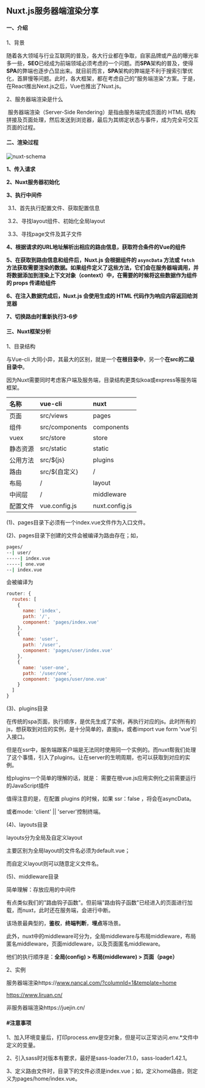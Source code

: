 ## Nuxt.js服务器端渲染分享

#### 一、介绍

1、背景

​		随着各大领域与行业互联网的普及，各大行业都在争取，自家品牌或产品的曝光率多一些，**SEO**已经成为前端领域必须考虑的一个问题。而**SPA**架构的普及，使得**SPA**的弊端也逐步凸显出来。就目前而言，**SPA**架构的弊端是不利于搜索引擎优化，首屏慢等问题。此时，各大框架，都在考虑自己的"服务端渲染"方案。于是，在React推出Next.js之后，Vue也推出了Nuxt.js。

2、服务器端渲染是什么

​		服务器端渲染（Server-Side Rendering）是指由服务端完成页面的 HTML 结构拼接及页面处理，然后发送到浏览器，最后为其绑定状态与事件，成为完全可交互页面的过程。

#### 二、渲染过程

![nuxt-schema](/api/nuxt.js服务器端渲染分享/nuxt-schema.svg)

**1、传入请求**

**2、Nuxt服务器初始化**

**3、执行中间件**

​		3.1、首先执行配置文件、获取配置信息

​		3.2、寻找layout组件、初始化全局layout

​		3.3、寻找page文件及其子文件

**4、根据请求的URL地址解析出相应的路由信息，获取符合条件的Vue的组件**

**5、在获取到路由信息和组件后，Nuxt.js 会根据组件的 `asyncData` 方法或 `fetch` 方法获取需要渲染的数据。如果组件定义了这些方法，它们会在服务器端调用，并将数据添加到渲染上下文对象（context）中，在需要的时候将这些数据作为组件的 props 传递给组件**

**6、在注入数据完成后，Nuxt.js 会使用生成的 HTML 代码作为响应内容返回给浏览器**

**7、切换路由时重新执行3-6步**

#### 三、Nuxt框架分析

1、目录结构

与Vue-cli 大同小异，其最大的区别，就是一个**在根目录中**，另一个**在src的二级目录中**。

因为Nuxt需要同时考虑客户端及服务端，目录结构更类似koa或express等服务端框架。

<table><thead><tr><th align="left">名称</th><th align="left">vue-cli</th><th align="left">nuxt</th></tr></thead><tbody><tr><td align="left">页面</td><td align="left">src/views</td><td align="left">pages&nbsp;</td></tr><tr><td align="left">组件</td><td align="left">src/components</td><td align="left">components&nbsp;</td></tr><tr><td align="left">vuex</td><td align="left">src/store&nbsp;&nbsp;&nbsp;&nbsp;&nbsp;&nbsp;</td><td align="left">store&nbsp;</td></tr><tr><td align="left">静态资源</td><td align="left">src/static&nbsp;&nbsp;&nbsp;&nbsp;&nbsp;</td><td align="left">static&nbsp;</td></tr><tr><td align="left">公用方法</td><td align="left">src/${js}&nbsp;&nbsp;&nbsp;&nbsp;&nbsp;&nbsp;</td><td align="left">plugins&nbsp;</td></tr><tr><td align="left">路由</td><td align="left">src/${自定义}</td><td align="left">/&nbsp;&nbsp;&nbsp;&nbsp;&nbsp;&nbsp;&nbsp;&nbsp;&nbsp;&nbsp;&nbsp;&nbsp;&nbsp;&nbsp;</td></tr><tr><td align="left">布局</td><td align="left">/</td><td align="left">layout&nbsp;</td></tr><tr><td align="left">中间层</td><td align="left">/&nbsp;&nbsp;&nbsp;&nbsp;&nbsp;&nbsp;&nbsp;&nbsp;&nbsp;&nbsp;&nbsp;&nbsp;&nbsp;&nbsp;</td><td align="left">middleware&nbsp;</td></tr><tr><td align="left">配置文件</td><td align="left">vue.config.js&nbsp;&nbsp;</td><td align="left">nuxt.config.js&nbsp;</td></tr></tbody></table>

(1)、pages目录下必须有一个index.vue文件作为入口文件。

(2)、pages目录下创建的文件会被编译为路由存在；如，

```bash
pages/
--| user/
-----| index.vue
-----| one.vue
--| index.vue
```

会被编译为

```js
router: {
  routes: [
    {
      name: 'index',
      path: '/',
      component: 'pages/index.vue'
    },
    {
      name: 'user',
      path: '/user',
      component: 'pages/user/index.vue'
    },
    {
      name: 'user-one',
      path: '/user/one',
      component: 'pages/user/one.vue'
    }
  ]
}
```

(3)、plugins目录

在传统的spa页面，执行顺序，是优先生成了实例，再执行对应的js。此时所有的js，想获取到对应的实例，是十分简单的，直接js，或者import vue form 'vue'引入接口。

但是在ssr中，服务端跟客户端是无法同时使用同一个实例的。而nuxt帮我们处理了这个事情，引入了plugins。让在server的生明周期，也可以获取到对应的实例。

给plugins一个简单的理解的话，就是： 需要在根vue.js应用实例化之前需要运行的JavaScript插件

值得注意的是，在配置 plugins 的时候，如果 ssr：false ，将会在asyncData。 

或者mode: 'client' || 'server'控制终端。

(4)、layouts目录

layouts分为全局及自定义layout

主要区别为全局layout的文件名必须为default.vue；

而自定义layout则可以随意定义文件名。

(5)、middleware目录

简单理解：存放应用的中间件

有点类似我们的"路由钩子函数"。但前端"路由钩子函数"已经进入的页面进行加载，而nuxt，此时还在服务端，会进行中断。

该场景最典型的，**鉴权**，**终端判断**，**埋点**等场景。

此外，nuxt中的middleware可分为，全局middleware与布局middleware，布局匿名middleware，页面middleware，以及页面匿名middleware。

他们的执行顺序是：**全局(config) >  布局(middleware) > 页面（page）**

2、实例

服务器端渲染https://www.nancal.com/?columnId=1&template=home

https://www.liruan.cn/



非服务器端渲染https://juejin.cn/

#### #注意事项

1、加入环境变量后，打印process.env是空对象，但是可以正常访问.env.*文件中定义的变量。

2、引入sass时对版本有要求，最好是sass-loader7.1.0，sass-loader1.42.1。

3、定义路由文件时，目录下的文件必须是index.vue；如，定义home路由，则定义为pages/home/index.vue。
